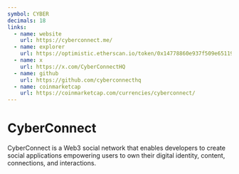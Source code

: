 ```yaml
---
symbol: CYBER
decimals: 18
links:
  - name: website
    url: https://cyberconnect.me/
  - name: explorer
    url: https://optimistic.etherscan.io/token/0x14778860e937f509e651192a90589de711fb88a9
  - name: x
    url: https://x.com/CyberConnectHQ
  - name: github
    url: https://github.com/cyberconnecthq
  - name: coinmarketcap
    url: https://coinmarketcap.com/currencies/cyberconnect/
---
```


# CyberConnect

CyberConnect is a Web3 social network that enables developers to create social applications empowering users to own their digital identity, content, connections, and interactions.
